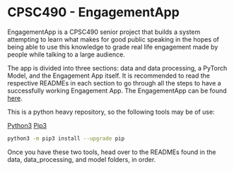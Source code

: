 # CPSC490 - EngagementApp

EngagementApp is a CPSC490 senior project that builds a system attempting to learn what makes for good public speaking in the hopes of being able to use this knowledge to grade real life engagement made by people while talking to a large audience.

The app is divided into three sections: data and data processing, a PyTorch Model, and the Engagement App itself. It is recommended to read the respective READMEs in each section to go through all the steps to have a successfully working Engagement App. The EngagementApp can be found [here](https://github.com/KelvinYippy/CPSC490_Engagement_App).

This is a python heavy repository, so the following tools may be of use:

[Python3](https://www.python.org/downloads/)
[Pip3](https://www.activestate.com/resources/quick-reads/how-to-install-and-use-pip3/)

```bash
python3 -m pip3 install --upgrade pip
```

Once you have these two tools, head over to the READMEs found in the data, data_processing, and model folders, in order.